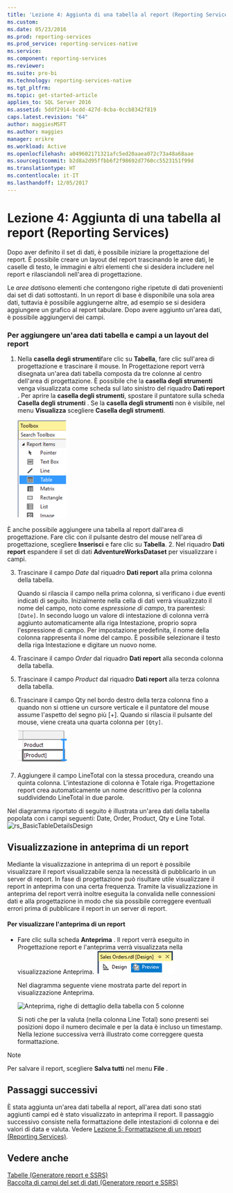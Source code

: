 ```yaml
---
title: 'Lezione 4: Aggiunta di una tabella al report (Reporting Services) | Microsoft Docs'
ms.custom: 
ms.date: 05/23/2016
ms.prod: reporting-services
ms.prod_service: reporting-services-native
ms.service: 
ms.component: reporting-services
ms.reviewer: 
ms.suite: pro-bi
ms.technology: reporting-services-native
ms.tgt_pltfrm: 
ms.topic: get-started-article
applies_to: SQL Server 2016
ms.assetid: 5ddf2914-bcdd-427d-8cba-0ccb8342f819
caps.latest.revision: "64"
author: maggiesMSFT
ms.author: maggies
manager: erikre
ms.workload: Active
ms.openlocfilehash: a049602171321afc5ed20aaea072c73a48a68aae
ms.sourcegitcommit: b2d8a2d95ffbb6f2f98692d7760cc5523151f99d
ms.translationtype: HT
ms.contentlocale: it-IT
ms.lasthandoff: 12/05/2017
---
```

# <a name="lesson-4-adding-a-table-to-the-report-reporting-services"></a>Lezione 4: Aggiunta di una tabella al report (Reporting Services)
Dopo aver definito il set di dati, è possibile iniziare la progettazione del report. È possibile creare un layout del report trascinando le aree dati, le caselle di testo, le immagini e altri elementi che si desidera includere nel report e rilasciandoli nell'area di progettazione.  
  
Le *aree dati*sono elementi che contengono righe ripetute di dati provenienti dai set di dati sottostanti. In un report di base è disponibile una sola area dati, tuttavia è possibile aggiungerne altre, ad esempio se si desidera aggiungere un grafico al report tabulare. Dopo avere aggiunto un'area dati, è possibile aggiungervi dei campi.  
  
### <a name="to-add-a-table-data-region-and-fields-to-a-report-layout"></a>Per aggiungere un'area dati tabella e campi a un layout del report  
  
1.  Nella **casella degli strumenti**fare clic su **Tabella**, fare clic sull'area di progettazione e trascinare il mouse. In Progettazione report verrà disegnata un'area dati tabella composta da tre colonne al centro dell'area di progettazione. È possibile che la **casella degli strumenti** venga visualizzata come scheda sul lato sinistro del riquadro **Dati report** . Per aprire la **casella degli strumenti**, spostare il puntatore sulla scheda **Casella degli strumenti** . Se la **casella degli strumenti** non è visibile, nel menu **Visualizza** scegliere **Casella degli strumenti**.
  
     ![ssrs_ssdt_addtable](../reporting-services/media/ssrs-ssdt-addtable.png) 
  
  È anche possibile aggiungere una tabella al report dall'area di progettazione.  Fare clic con il pulsante destro del mouse nell'area di progettazione, scegliere **Inserisci** e fare clic su **Tabella**.
2.  Nel riquadro **Dati report** espandere il set di dati **AdventureWorksDataset** per visualizzare i campi.  
  
3.  Trascinare il campo *Date* dal riquadro **Dati report** alla prima colonna della tabella.  
  
    Quando si rilascia il campo nella prima colonna, si verificano i due eventi indicati di seguito. Inizialmente nella cella di dati verrà visualizzato il nome del campo, noto come *espressione di campo*, tra parentesi: `[Date]`. In secondo luogo un valore di intestazione di colonna verrà aggiunto automaticamente alla riga Intestazione, proprio sopra l'espressione di campo. Per impostazione predefinita, il nome della colonna rappresenta il nome del campo. È possibile selezionare il testo della riga Intestazione e digitare un nuovo nome.  
  
4.  Trascinare il campo *Order* dal riquadro **Dati report** alla seconda colonna della tabella.  
  
5.  Trascinare il campo *Product* dal riquadro **Dati report** alla terza colonna della tabella.  
  
6.  Trascinare il campo Qty nel bordo destro della terza colonna fino a quando non si ottiene un cursore verticale e il puntatore del mouse assume l'aspetto del segno più [+]. Quando si rilascia il pulsante del mouse, viene creata una quarta colonna per `[Qty]`.  
![ssrs_tutorial_addcolumn](../reporting-services/media/ssrs-tutorial-addcolumn.png)  
  
7.  Aggiungere il campo LineTotal con la stessa procedura, creando una quinta colonna. L'intestazione di colonna è Totale riga. Progettazione report crea automaticamente un nome descrittivo per la colonna suddividendo LineTotal in due parole.  
  
  
Nel diagramma riportato di seguito è illustrata un'area dati della tabella popolata con i campi seguenti: Date, Order, Product, Qty e Line Total.  
![rs_BasicTableDetailsDesign](../reporting-services/media/rs-basictabledetailsdesign.png)  
  
## <a name="preview-your-report"></a>Visualizzazione in anteprima di un report  
Mediante la visualizzazione in anteprima di un report è possibile visualizzare il report visualizzabile senza la necessità di pubblicarlo in un server di report. In fase di progettazione può risultare utile visualizzare il report in anteprima con una certa frequenza. Tramite la visualizzazione in anteprima del report verrà inoltre eseguita la convalida nelle connessioni dati e alla progettazione in modo che sia possibile correggere eventuali errori prima di pubblicare il report in un server di report.  
  
#### <a name="to-preview-a-report"></a>Per visualizzare l'anteprima di un report  
  
-   Fare clic sulla scheda **Anteprima** . Il report verrà eseguito in Progettazione report e l'anteprima verrà visualizzata nella visualizzazione Anteprima.
![ssrs_ssdt_preview](../reporting-services/media/ssrs-ssdt-preview.png)  
  
    Nel diagramma seguente viene mostrata parte del report in visualizzazione Anteprima.  
  
    ![Anteprima, righe di dettaglio della tabella con 5 colonne](../reporting-services/media/rs-basictabledetailspreview.png "Anteprima, righe di dettaglio della tabella con 5 colonne")  
  
    Si noti che per la valuta (nella colonna Line Total) sono presenti sei posizioni dopo il numero decimale e per la data è incluso un timestamp. Nella lezione successiva verrà illustrato come correggere questa formattazione.  
  
> [!NOTE]  
> Per salvare il report, scegliere **Salva tutti** nel menu **File** .  
  
## <a name="next-steps"></a>Passaggi successivi  
È stata aggiunta un'area dati tabella al report, all'area dati sono stati aggiunti campi ed è stato visualizzato in anteprima il report. Il passaggio successivo consiste nella formattazione delle intestazioni di colonna e dei valori di data e valuta. Vedere [Lezione 5: Formattazione di un report &#40;Reporting Services&#41;](../reporting-services/lesson-5-formatting-a-report-reporting-services.md).  
  
## <a name="see-also"></a>Vedere anche  
[Tabelle &#40;Generatore report e SSRS&#41;](../reporting-services/report-design/tables-report-builder-and-ssrs.md)  
[Raccolta di campi del set di dati &#40;Generatore report e SSRS&#41;](../reporting-services/report-data/dataset-fields-collection-report-builder-and-ssrs.md)  
